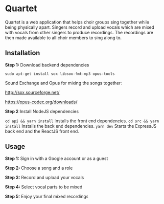# Quartet

Quartet is a web application that helps choir groups sing together while being physically apart. Singers record and upload vocals which are mixed with vocals from other singers to produce recordings. The recordings are then made available to all choir members to sing along to.

## Installation

**Step 1:** Download backend dependencies

`sudo apt-get install sox libsox-fmt-mp3 opus-tools`

Sound Exchange and Opus for mixing the songs together:

http://sox.sourceforge.net/

https://opus-codec.org/downloads/

**Step 2** Install NodeJS dependencies

`cd api && yarn install`
Installs the front end dependencies.
`cd src && yarn install`
Installs the back end dependencies.
`yarn dev`
Starts the ExpressJS back end and the ReactJS front end.

## Usage

**Step 1:** Sign in with a Google account or as a guest

**Step 2:** Choose a song and a role

**Step 3:** Record and upload your vocals

**Step 4:** Select vocal parts to be mixed

**Step 5:** Enjoy your final mixed recordings
